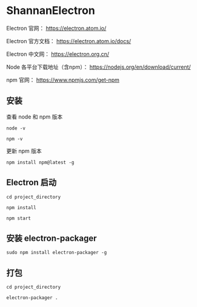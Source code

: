 # ShannanElectron

Electron 官网： https://electron.atom.io/

Electron 官方文档： https://electron.atom.io/docs/

Electron 中文网： https://electron.org.cn/


Node 各平台下载地址（含npm）： https://nodejs.org/en/download/current/

npm 官网： https://www.npmjs.com/get-npm


## 安装

查看 node 和 npm 版本

	node -v

	npm -v

更新 npm 版本

	npm install npm@latest -g

## Electron 启动

	cd project_directory

	npm install

	npm start

## 安装 electron-packager

	sudo npm install electron-packager -g

## 打包

	cd project_directory

 	electron-packager .
